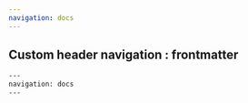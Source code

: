 ```yaml
---
navigation: docs
---
```


## Custom header navigation : frontmatter

```html
---
navigation: docs
---
```